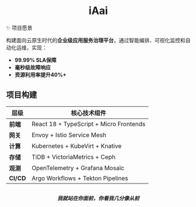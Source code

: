 <h1 align="center">iAai</h1>

✨ 项目愿景

构建面向云原生时代的**企业级应用服务治理平台**，通过智能编排、可视化监控和自动化运维，实现：

- **99.99% SLA保障**  
- **毫秒级故障响应**  
- **资源利用率提升40%+**

## 项目构建

| 层级        | 核心技术组件                          |  
|--------------|-------------------------------------|  
| **前端**    | React 18 + TypeScript + Micro Frontends |  
| **网关**    | Envoy + Istio Service Mesh          |  
| **计算**    | Kubernetes + KubeVirt + Knative     |  
| **存储**    | TiDB + VictoriaMetrics + Ceph       |  
| **观测**    | OpenTelemetry + Grafana Mosaïc      |  
| **CI/CD**   | Argo Workflows + Tekton Pipelines   |


##
<h5> </h5>
<h5> </h5>
<h5 align="center">我就站在你面前，你看我几分像从前</h5>

